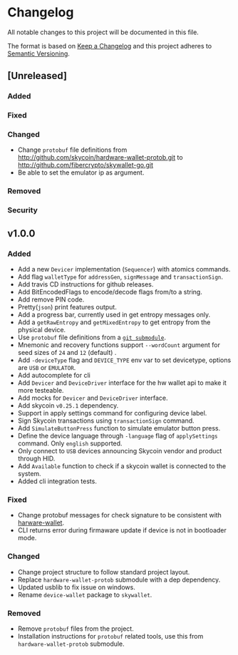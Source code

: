 # Changelog
All notable changes to this project will be documented in this file.

The format is based on [Keep a Changelog](http://keepachangelog.com/en/1.0.0/)
and this project adheres to [Semantic Versioning](http://semver.org/spec/v2.0.0.html).

## [Unreleased]

### Added

### Fixed

### Changed
- Change `protobuf` file definitions from http://github.com/skycoin/hardware-wallet-protob.git to http://github.com/fibercrypto/skywallet-go.git
- Be able to set the emulator ip as argument.

### Removed

### Security

## v1.0.0

### Added

- Add a new `Devicer` implementation (`Sequencer`) with atomics commands.
- Add flag `walletType` for `addressGen`, `signMessage` and `transactionSign`.
- Add travis CD instructions for github releases.
- Add BitEncodedFlags to encode/decode flags from/to a string.
- Add remove PIN code.
- Pretty(`json`) print features output.
- Add a progress bar, currently used in get entropy messages only.
- Add a `getRawEntropy` and `getMixedEntropy` to get entropy from the physical device.
- Use `protobuf` file definitions from a [`git submodule`](http://github.com/skycoin/hardware-wallet-protob.git).
- Mnemonic and recovery functions support `--wordCount` argument for seed sizes of `24` and `12` (default) .
- Add `-deviceType` flag and `DEVICE_TYPE` env var to set devicetype, options are `USB` or `EMULATOR`.
- Add autocomplete for cli
- Add `Devicer` and `DeviceDriver` interface for the hw wallet api to make it more testeable.
- Add mocks for `Devicer` and `DeviceDriver` interface.
- Add skycoin `v0.25.1` dependency.
- Support in apply settings command for configuring device label.
- Sign Skycoin transactions using `transactionSign` command.
- Add `SimulateButtonPress` function to simulate emulator button press.
- Define the device language through `-language` flag of `applySettings` command. Only `english` supported.
- Only connect to `USB` devices announcing Skycoin vendor and product through HID.
- Add `Available` function to check if a skycoin wallet is connected to the system.
- Added cli integration tests.

### Fixed

- Change protobuf messages for check signature to be consistent with [harware-wallet](https://github.com/skycoin/hardware-wallet/blob/2648cf384b5455c994ba54acf6a31cd1272c6f66/tiny-firmware/protob/messages.options#L21).
- CLI returns error during firmaware update if device is not in bootloader mode.

### Changed

- Change project structure to follow standard project layout.
- Replace `hardware-wallet-protob` submodule with a dep dependency.
- Updated usblib to fix issue on windows.
- Rename `device-wallet` package to `skywallet`.

### Removed

- Remove `protobuf` files from the project.
- Installation instructions for `protobuf` related tools, use this from `hardware-wallet-protob` submodule.
